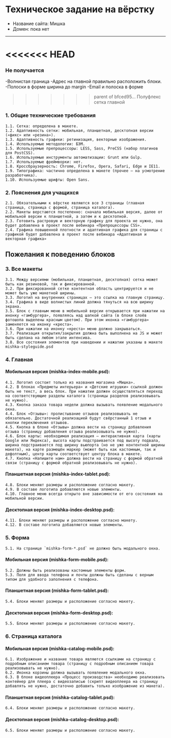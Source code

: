 # Техническое задание на вёрстку

* Название сайта: Мишка
* Домен: пока нет

---

<<<<<<< HEAD
=======
### Не получается ###
-Волнистая граница
-Адрес на главной правильно расположить блоки.
-Полоски в форме ширина до margin
-Email и полоска в форме

>>>>>>> parent of bfced95... Полуфлекс сетка главной
### 1. Общие технические требования

    1.1. Сетка: определена в макете.
    1.2. Адаптивность сетки: мобильная, планшетная, десктопная версии («фикс» или «резина»).
    1.3. Адаптивность графики: ретинизация, векторные изображения.
    1.4. Используемые методологии: БЭМ.
    1.5. Используемые препроцессоры: LESS, Sass, PreCSS (набор плагинов для PostCSS).
    1.6. Используемые инструменты автоматизации: Grunt или Gulp.
    1.7. Используемые фреймворки: нет.
    1.8. Кроссбраузерность: Chrome, Firefox, Opera, Safari, Edge и IE11.
    1.9. Типографика: частично определена в макете (прочее — на усмотрение разработчика).
    1.10. Используемые шрифты: Open Sans.

### 2. Пояснения для учащихся

    2.1. Обязательными к вёрстке являются все 3 страницы (главная страница, страница с формой, страница каталога).
    2.2. Макеты верстаются постепенно: сначала мобильная версия, далее от мобильной версии к планшетной, а затем и к десктопной.
    2.3. Готовить растровую и векторную графику для проекта не нужно, она будет добавлена в проект после вебинара «Препроцессоры CSS».
    2.4. Графика повышенной плотности и адаптивная графика для страницы с графикой будет добавлена в проект после вебинара «Адаптивная и векторная графика»

## Пожелания к поведению блоков

### 3. Все макеты

    3.1. Между версиями (мобильная, планшетная, десктопная) сетка может быть как резиновой, так и фиксированной.
    3.2. При фиксированной сетке контентная область центрируется и не может быть уже макетной ширины.
    3.3. Логотип на внутренних страницах — это ссылка на главную страницу.
    3.4. Графика в виде волнистых линий должна тянуться на всю ширину экрана.
    3.5. Блок с главным меню в мобильной версии открывается при нажатии на инонку «гамбургера», появляясь над шапкой сайта (в блоке слоёв фотошопа выделены красным цветом). При этом иконка «гамбургера» заменяется на иконку «креста».
    3.6. При нажатии на иконку «креста» меню должно закрываться.
    3.7. Реализация открытия/закрытия должна быть выполнена на JS и может быть сделана на любом этапе интенсива.
    3.8. Все состояния элементов при наведении и нажатии указаны в макете mishka-styleguide.psd

### 4. Главная

#### Мобильная версия (mishka-index-mobile.psd):

    4.1. Логотип состоит только из названия магазина «Мишка».
    4.2. В блоках «Предметы интерьера» и «Детские игрушки» ссылкой должен быть не текст, а весь блок. При нажатии должен осуществляться переход на соответствующие разделы каталога (страницы разделов реализовывать не нужно).
    4.3. Кнопка заказа товара недели должна вызывать появление модального окна.
    4.4. Блок «Отзывы»: пролистывание отзывов реализовывать не обязательно. Достаточной реализацией будут свёрстанный 1 отзыв и кнопки переключения отзывов.
    4.5. Кнопка в блоке «Отзывы» должна вести на страницу добавления отзыва (страницу добавления отзыва реализовывать не нужно).
    4.6. Блок карты: необходимая реализация — интерактивная карта (карты Google или Яндекса), высота карты подстраивается под высоту подвала, ширина подстраивается под ширину вьюпорта (но не уже контентной ширины макета), на карте размещён маркер (может быть как кастомным, так и дефолтным), центр карты соответствует центру блока в макете.
    4.7. Кнопка «Напишите нам» должна вести на страницу с формой обратной связи (страницу с формой обратной реализовывать не нужно).


#### Планшетная версия (mishka-index-tablet.psd):

    4.8. Блоки меняют размеры и расположение согласно макету.
    4.9. В составе логотипа добавляются новые элементы.
    4.10. Главное меню всегда открыто вне зависимости от его состояния на мобильной версии.

#### Десктопная версия (mishka-index-desktop.psd):

    4.11. Блоки меняют размеры и расположение согласно макету.
    4.12. В составе логотипа добавляются новые элементы.

### 5. Форма

    5.1. На странице `mishka-form-*.psd` не должно быть модального окна.

#### Мобильная версия (mishka-form-mobile.psd):

    5.2. Должны быть реализованы кастомные элементы форм.
    5.3. Поля для ввода телефона и почты должны быть сделаны с верным типом для удобного заполнения с телефона.

#### Планшетная версия (mishka-form-tablet.psd):

    5.4. Блоки меняют размеры и расположение согласно макету.

#### Десктопная версия (mishka-form-desktop.psd):

    5.5. Блоки меняют размеры и расположение согласно макету.

### 6. Страница каталога

#### Мобильная версия (mishka-catalog-mobile.psd):
    6.1. Изображение и название товара являются ссылками на страницу с подробным описанием товара (страницу с подробным описанием товара реализовывать не нужно).
    6.2. Иконка корзины должна вызывать появление модального окна.
    6.3. В блоке видеоплеера «Процесс производства» необходимо реализовать контейнер для плеера с видеозаписью (скрипт видеоплеера на страницу добавлять не нужно, достаточно добавить только изображение из макета).

#### Планшетная версия (mishka-catalog-tablet.psd):

    6.4. Блоки меняют размеры и расположение согласно макету.

#### Десктопная версия (mishka-catalog-desktop.psd):

    6.5. Блоки меняют размеры и расположение согласно макету.
